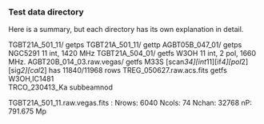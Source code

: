 ### Test data directory

Here is a summary, but each directory has its own explanation in detail.


TGBT21A_501_11/             getps
TGBT21A_501_11/             gettp
AGBT05B_047_01/             getps   NGC5291 11 int, 1420 MHz
TGBT21A_504_01/             getfs   W3OH    11 int, 2 pol, 1660 MHz.
AGBT20B_014_03.raw.vegas/   getfs   M33S    [scan*34][int*11][if*4][pol*2][sig*2][cal*2]  has 11840/11968 rows
TREG_050627.raw.acs.fits    getfs   W3OH,IC1481  
TRCO_230413_Ka              subbeamnod

TGBT21A_501_11.raw.vegas.fits : Nrows: 6040   Ncols: 74  Nchan: 32768  nP: 791.675 Mp
